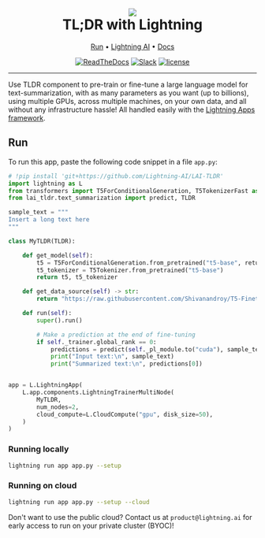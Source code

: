 <div align="center">
    <h1>
        <img src="https://lightningaidev.wpengine.com/wp-content/uploads/2022/11/image-6.png">
        <br>
        TL;DR with Lightning
        </br>
    </h1>

<div align="center">

<p align="center">
  <a href="#run">Run</a> •
  <a href="https://www.lightning.ai/">Lightning AI</a> •
  <a href="https://lightning.ai/lightning-docs/">Docs</a>
</p>

[![ReadTheDocs](https://readthedocs.org/projects/pytorch-lightning/badge/?version=stable)](https://lightning.ai/lightning-docs/)
[![Slack](https://img.shields.io/badge/slack-chat-green.svg?logo=slack)](https://www.pytorchlightning.ai/community)
[![license](https://img.shields.io/badge/License-Apache%202.0-blue.svg)](https://github.com/Lightning-AI/lightning/blob/master/LICENSE)

</div>
</div>

______________________________________________________________________

Use TLDR component to pre-train or fine-tune a large language model for text-summarization, 
with as many parameters as you want (up to billions), using multiple GPUs, across multiple machines, 
on your own data, and all without any infrastructure hassle! All handled easily with the [Lightning Apps framework](https://lightning.ai/lightning-docs/).

## Run

To run this app, paste the following code snippet in a file `app.py`:


```python
# !pip install 'git+https://github.com/Lightning-AI/LAI-TLDR'
import lightning as L
from transformers import T5ForConditionalGeneration, T5TokenizerFast as T5Tokenizer
from lai_tldr.text_summarization import predict, TLDR

sample_text = """
Insert a long text here
"""

class MyTLDR(TLDR):

    def get_model(self):
        t5 = T5ForConditionalGeneration.from_pretrained("t5-base", return_dict=True)
        t5_tokenizer = T5Tokenizer.from_pretrained("t5-base")
        return t5, t5_tokenizer

    def get_data_source(self) -> str:
        return "https://raw.githubusercontent.com/Shivanandroy/T5-Finetuning-PyTorch/main/data/news_summary.csv"

    def run(self):
        super().run()

        # Make a prediction at the end of fine-tuning
        if self._trainer.global_rank == 0:
            predictions = predict(self._pl_module.to("cuda"), sample_text)
            print("Input text:\n", sample_text)
            print("Summarized text:\n", predictions[0])


app = L.LightningApp(
    L.app.components.LightningTrainerMultiNode(
        MyTLDR,
        num_nodes=2,
        cloud_compute=L.CloudCompute("gpu", disk_size=50),
    )
)


```

### Running locally

```bash
lightning run app app.py --setup
```

### Running on cloud

```bash
lightning run app app.py --setup --cloud
```

Don't want to use the public cloud? Contact us at `product@lightning.ai` for early access to run on your private cluster (BYOC)!
